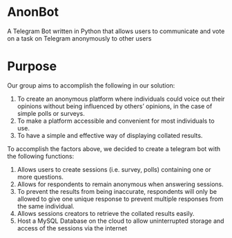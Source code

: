 # AnonBot

A Telegram Bot written in Python that allows users to communicate and vote on a task on Telegram anonymously to other users

# Purpose

Our group aims to accomplish the following in our solution:
1.	To create an anonymous platform where individuals could voice out their opinions without being influenced by others’ opinions, in the case of simple polls or surveys.
2.	To make a platform accessible and convenient for most individuals to use.
3.	To have a simple and effective way of displaying collated results.

To accomplish the factors above, we decided to create a telegram bot with the following functions: 
1.	Allows users to create sessions (i.e. survey, polls) containing one or more questions.
2.	Allows for respondents to remain anonymous when answering sessions.
3.	To prevent the results from being inaccurate, respondents will only be allowed to give one unique response to prevent multiple responses from the same individual.
4.	Allows sessions creators to retrieve the collated results easily.
5.	Host a MySQL Database on the cloud to allow uninterrupted storage and access of the sessions via the internet

